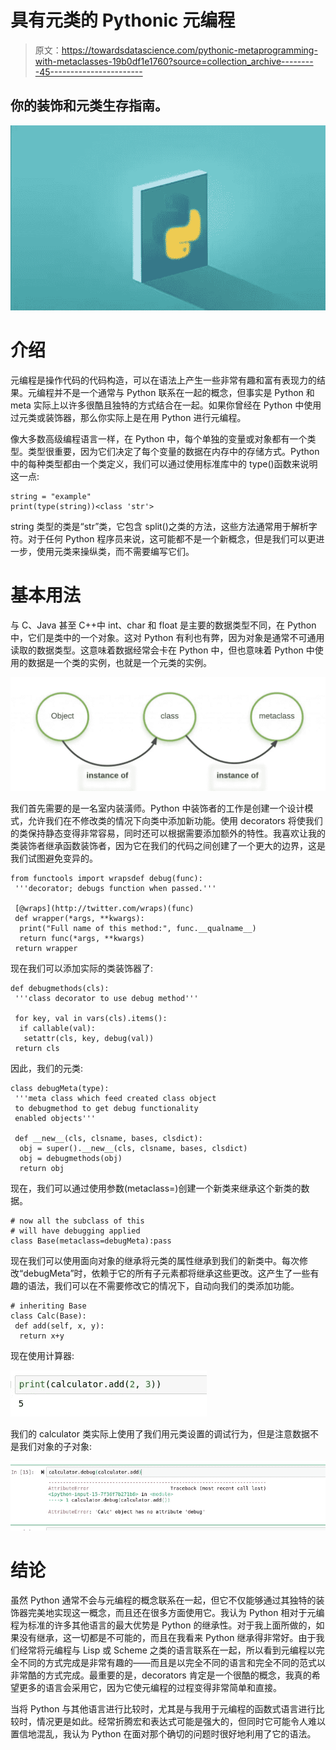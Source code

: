 # 具有元类的 Pythonic 元编程

> 原文：<https://towardsdatascience.com/pythonic-metaprogramming-with-metaclasses-19b0df1e1760?source=collection_archive---------45----------------------->

## 你的装饰和元类生存指南。

![](img/d278bcf50977b39cd4602854c4e6f5b8.png)

# 介绍

元编程是操作代码的代码构造，可以在语法上产生一些非常有趣和富有表现力的结果。元编程并不是一个通常与 Python 联系在一起的概念，但事实是 Python 和 meta 实际上以许多很酷且独特的方式结合在一起。如果你曾经在 Python 中使用过元类或装饰器，那么你实际上是在用 Python 进行元编程。

像大多数高级编程语言一样，在 Python 中，每个单独的变量或对象都有一个类型。类型很重要，因为它们决定了每个变量的数据在内存中的存储方式。Python 中的每种类型都由一个类定义，我们可以通过使用标准库中的 type()函数来说明这一点:

```
string = "example"
print(type(string))<class 'str'>
```

string 类型的类是“str”类，它包含 split()之类的方法，这些方法通常用于解析字符。对于任何 Python 程序员来说，这可能都不是一个新概念，但是我们可以更进一步，使用元类来操纵类，而不需要编写它们。

# 基本用法

与 C、Java 甚至 C++中 int、char 和 float 是主要的数据类型不同，在 Python 中，它们是类中的一个对象。这对 Python 有利也有弊，因为对象是通常不可通用读取的数据类型。这意味着数据经常会卡在 Python 中，但也意味着 Python 中使用的数据是一个类的实例，也就是一个元类的实例。

![](img/535844ec0cdf30666eb036180482ff19.png)

我们首先需要的是一名室内装潢师。Python 中装饰者的工作是创建一个设计模式，允许我们在不修改类的情况下向类中添加新功能。使用 decorators 将使我们的类保持静态变得非常容易，同时还可以根据需要添加额外的特性。我喜欢让我的类装饰者继承函数装饰者，因为它在我们的代码之间创建了一个更大的边界，这是我们试图避免变异的。

```
from functools import wrapsdef debug(func): 
 '''decorator; debugs function when passed.'''

 [@wraps](http://twitter.com/wraps)(func) 
 def wrapper(*args, **kwargs): 
  print("Full name of this method:", func.__qualname__) 
  return func(*args, **kwargs) 
 return wrapper
```

现在我们可以添加实际的类装饰器了:

```
def debugmethods(cls): 
 '''class decorator to use debug method'''

 for key, val in vars(cls).items(): 
  if callable(val): 
   setattr(cls, key, debug(val)) 
 return cls
```

因此，我们的元类:

```
class debugMeta(type): 
 '''meta class which feed created class object 
 to debugmethod to get debug functionality 
 enabled objects'''

 def __new__(cls, clsname, bases, clsdict): 
  obj = super().__new__(cls, clsname, bases, clsdict) 
  obj = debugmethods(obj) 
  return obj 
```

现在，我们可以通过使用参数(metaclass=)创建一个新类来继承这个新类的数据。

```
# now all the subclass of this 
# will have debugging applied 
class Base(metaclass=debugMeta):pass
```

现在我们可以使用面向对象的继承将元类的属性继承到我们的新类中。每次修改“debugMeta”时，依赖于它的所有子元素都将继承这些更改。这产生了一些有趣的语法，我们可以在不需要修改它的情况下，自动向我们的类添加功能。

```
# inheriting Base 
class Calc(Base): 
 def add(self, x, y): 
  return x+y
```

现在使用计算器:

![](img/ca95d25ce5cf3d6c24ccbbe24b1b8203.png)

我们的 calculator 类实际上使用了我们用元类设置的调试行为，但是注意数据不是我们对象的子对象:

![](img/1281f59a078e6ba736e6304f8da74c0e.png)

# 结论

虽然 Python 通常不会与元编程的概念联系在一起，但它不仅能够通过其独特的装饰器完美地实现这一概念，而且还在很多方面使用它。我认为 Python 相对于元编程为标准的许多其他语言的最大优势是 Python 的继承性。对于我上面所做的，如果没有继承，这一切都是不可能的，而且在我看来 Python 继承得非常好。由于我们经常将元编程与 Lisp 或 Scheme 之类的语言联系在一起，所以看到元编程以完全不同的方式完成是非常有趣的——而且是以完全不同的语言和完全不同的范式以非常酷的方式完成。最重要的是，decorators 肯定是一个很酷的概念，我真的希望更多的语言会采用它，因为它使元编程的过程变得非常简单和直接。

当将 Python 与其他语言进行比较时，尤其是与我用于元编程的函数式语言进行比较时，情况更是如此。经常折腾宏和表达式可能是强大的，但同时它可能令人难以置信地混乱，我认为 Python 在面对那个确切的问题时很好地利用了它的语法。